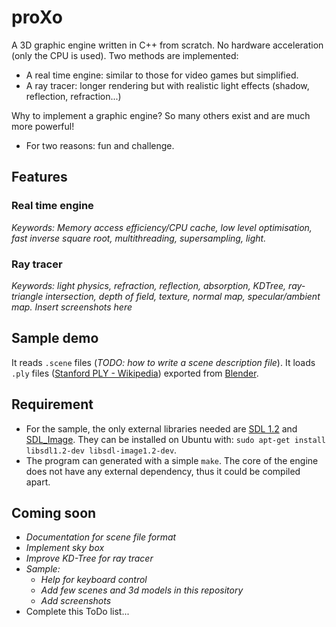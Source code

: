 # proXo
A 3D graphic engine written in C++ from scratch. No hardware acceleration (only the CPU is used).
Two methods are implemented:
 * A real time engine: similar to those for video games but simplified.
 * A ray tracer: longer rendering but with realistic light effects (shadow, reflection, refraction...)

Why to implement a graphic engine? So many others exist and are much more powerful!
* For two reasons: fun and challenge.

## Features
### Real time engine
*Keywords: Memory access efficiency/CPU cache, low level optimisation, fast inverse square root, multithreading, supersampling, light.*

### Ray tracer
*Keywords: light physics, refraction, reflection, absorption, KDTree, ray-triangle intersection, depth of field, texture, normal map, specular/ambient map.*
*Insert screenshots here*

## Sample demo
It reads `.scene` files (*TODO: how to write a scene description file*).
It loads `.ply` files ([Stanford PLY - Wikipedia](https://en.wikipedia.org/wiki/PLY_(file_format))) exported from [Blender](https://www.blender.org/).

## Requirement
* For the sample, the only external libraries needed are [SDL 1.2](https://www.libsdl.org/index.php) and [SDL\_Image](https://www.libsdl.org/projects/SDL_image/). They can be installed on Ubuntu with: `sudo apt-get install libsdl1.2-dev libsdl-image1.2-dev`.
* The program can generated with a simple `make`. The core of the engine does not have any external dependency, thus it could be compiled apart.

## Coming soon
 * *Documentation for scene file format*
 * *Implement sky box* 
 * *Improve KD-Tree for ray tracer*
 * *Sample:*
    * *Help for keyboard control*
    * *Add few scenes and 3d models in this repository*
    * *Add screenshots*
 * Complete this ToDo list...
